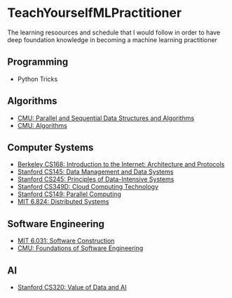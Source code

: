 # TeachYourselfMLPractitioner

The learning resoources and schedule that I would follow in order to have deep foundation knowledge in becoming a machine learning practitioner

## Programming

- Python Tricks

## Algorithms

- [CMU: Parallel and Sequential Data Structures and Algorithms](http://www.cs.cmu.edu/afs/cs/academic/class/15210-s19/s19_www/index.html)
- [CMU: Algorithms](https://www.cs.cmu.edu/~15451-s20/schedule.html)

## Computer Systems

- [Berkeley CS168: Introduction to the Internet: Architecture and Protocols](http://cs168.io/)
- [Stanford CS145: Data Management and Data Systems](https://cs145-fa19.github.io/)
- [Stanford CS245: Principles of Data-Intensive Systems](http://web.stanford.edu/class/cs245/)
- [Stanford CS349D: Cloud Computing Technology](http://web.stanford.edu/class/cs349d/)
- [Stanford CS149: Parallel Computing](http://cs149.stanford.edu/fall19/home)
- [MIT 6.824: Distributed Systems](https://pdos.csail.mit.edu/6.824/schedule.html)

## Software Engineering

- [MIT 6.031: Software Construction](http://web.mit.edu/6.031/www/sp20/)
- [CMU: Foundations of Software Engineering](http://www.cs.cmu.edu/~ckaestne/17313/2018/)

## AI

- [Stanford CS320: Value of Data and AI](https://canvas.stanford.edu/courses/114221)